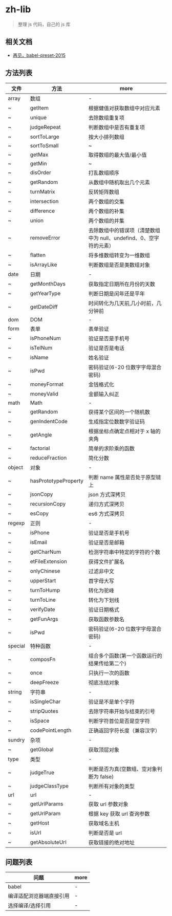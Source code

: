 # zh-lib

> 整理 js 代码，自己的 js 库

## 相关文档

* [再见，babel-preset-2015](https://zhuanlan.zhihu.com/p/29506685)

## 方法列表

| 文件    | 方法                 | more                                                               |
| ------- | -------------------- | ------------------------------------------------------------------ |
| array   | 数组                 | -                                                                  |
| ~       | getItem              | 根据健值对获取数组中对应元素                                       |
| ~       | unique               | 去除数组重复项                                                     |
| ~       | judgeRepeat          | 判断数组中是否有重复项                                             |
| ~       | sortToLarge          | 按大小排列数组                                                     |
| ~       | sortToSmall          | ~                                                                  |
| ~       | getMax               | 取得数组的最大值/最小值                                            |
| ~       | getMin               | ~                                                                  |
| ~       | disOrder             | 打乱数组顺序                                                       |
| ~       | getRandom            | 从数组中随机取出几个元素                                           |
| ~       | turnMatrix           | 反转矩阵数组                                                       |
| ~       | intersection         | 两个数组的交集                                                     |
| ~       | difference           | 两个数组的补集                                                     |
| ~       | union                | 两个数组的并集                                                     |
| ~       | removeError          | 去除数组中的错误项（清楚数组中为 null、undefind、0、空字符的元素） |
| ~       | flatten              | 将多维数组转变为一维数组                                           |
| ~       | isArrayLike          | 判断数组是否是类数组对象                                           |
| date    | 日期                 | -                                                                  |
| ~       | getMonthDays         | 获取指定日期所在月份的天数                                         |
| ~       | getYearType          | 判断日期是闰年还是平年                                             |
| ~       | getDateDiff          | 时间转化为几天前,几小时前，几分钟前                                |
| dom     | DOM                  | -                                                                  |
| form    | 表单                 | 表单验证                                                           |
| ~       | isPhoneNum           | 验证是否是手机号                                                   |
| ~       | isTelNum             | 验证是否是电话                                                     |
| ~       | isName               | 姓名验证                                                           |
| ~       | isPwd                | 密码验证(6-20 位数字字母混合密码)                                  |
| ~       | moneyFormat          | 金钱格式化                                                         |
| ~       | moneyValid           | 金额输入纠正                                                       |
| math    | Math                 | -                                                                  |
| ~       | getRandom            | 获得某个区间的一个随机数                                           |
| ~       | genIndentCode        | 生成指定位数数字验证码                                             |
| ~       | getAngle             | 根据坐标点确定点相对于 x 轴的夹角                                  |
| ~       | factorial            | 简单的求阶乘的函数                                                 |
| ~       | reduceFraction       | 简化分数                                                           |
| object  | 对象                 | -                                                                  |
| ~       | hasPrototypeProperty | 判断 name 属性是否处于原型链上                                     |
| ~       | jsonCopy             | json 方式深拷贝                                                    |
| ~       | recursionCopy        | 递归方式深拷贝                                                     |
| ~       | esCopy               | es6 方式深拷贝                                                     |
| regexp  | 正则                 | -                                                                  |
| ~       | isPhone              | 验证是否是手机号                                                   |
| ~       | isEmail              | 验证是否是邮箱                                                     |
| ~       | getCharNum           | 检测字符串中特定的字符的个数                                       |
| ~       | etFileExtension      | 获得文件扩展名                                                     |
| ~       | onlyChinese          | 过滤非中文                                                         |
| ~       | upperStart           | 首字母大写                                                         |
| ~       | turnToHump           | 转化为驼峰                                                         |
| ~       | turnToLine           | 转化为下划线                                                       |
| ~       | verifyDate           | 验证日期格式                                                       |
| ~       | getFunArgs           | 获取函数参数名                                                     |
| ~       | isPwd                | 密码验证(6-20 位数字字母混合密码)                                  |
| special | 特种函数             | -                                                                  |
| ~       | composFn             | 组合多个函数(第一个函数运行的结果传给第二个)                       |
| ~       | once                 | 只执行一次的函数                                                   |
| ~       | deepFreeze           | 彻底冻结对象                                                       |
| string  | 字符串               | -                                                                  |
| ~       | isSingleChar         | 验证是不是单个字符                                                 |
| ~       | stripQuotes          | 去除字符串开始与结束的引号                                         |
| ~       | isSpace              | 判断字符首位是否是空字符                                           |
| ~       | codePointLength      | 正确返回字符长度（兼容汉字）                                       |
| sundry  | 杂项                 | -                                                                  |
| ~       | getGlobal            | 获取顶层对象                                                       |
| type    | 类型                 | -                                                                  |
| ~       | judgeTrue            | 判断是否为真(空数组、空对象判断为 false)                           |
| ~       | judgeClassType       | 判断所有对象的类型                                                 |
| url     | url                  | -                                                                  |
| ~       | getUrlParams         | 获取 url 参数对象                                                  |
| ~       | getUrlParam          | 根据 key 获取 url 查询参数                                         |
| ~       | getHost              | 获取域名主机                                                       |
| ~       | isUrl                | 判断是否是 url                                                     |
| ~       | getAbsoluteUrl       | 获取链接的绝对地址                                                 |

## 问题列表

| 问题                     | more |
| ------------------------ | ---- |
| babel                    | -    |
| 编译适配浏览器端直接引用 | -    |
| 选择编译/选择引用        | -    |
